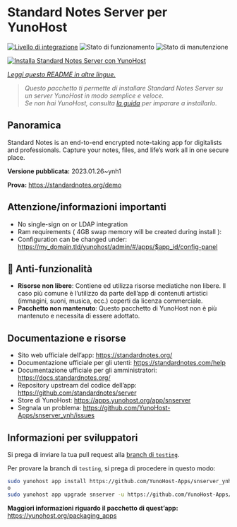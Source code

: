 <!--
N.B.: Questo README è stato automaticamente generato da <https://github.com/YunoHost/apps/tree/master/tools/readme_generator>
NON DEVE essere modificato manualmente.
-->

# Standard Notes Server per YunoHost

[![Livello di integrazione](https://dash.yunohost.org/integration/snserver.svg)](https://dash.yunohost.org/appci/app/snserver) ![Stato di funzionamento](https://ci-apps.yunohost.org/ci/badges/snserver.status.svg) ![Stato di manutenzione](https://ci-apps.yunohost.org/ci/badges/snserver.maintain.svg)

[![Installa Standard Notes Server con YunoHost](https://install-app.yunohost.org/install-with-yunohost.svg)](https://install-app.yunohost.org/?app=snserver)

*[Leggi questo README in altre lingue.](./ALL_README.md)*

> *Questo pacchetto ti permette di installare Standard Notes Server su un server YunoHost in modo semplice e veloce.*  
> *Se non hai YunoHost, consulta [la guida](https://yunohost.org/install) per imparare a installarlo.*

## Panoramica

Standard Notes is an end-to-end encrypted note-taking app for digitalists and professionals. Capture your notes, files, and life’s work all in one secure place.


**Versione pubblicata:** 2023.01.26~ynh1

**Prova:** <https://standardnotes.org/demo>
## Attenzione/informazioni importanti

* No single-sign on or LDAP integration
* Ram requirements ( 4GB swap memory will be created during install ):
* Configuration can be changed under: https://my_domain.tld/yunohost/admin/#/apps/$app_id/config-panel

## :red_circle: Anti-funzionalità

- **Risorse non libere**: Contiene ed utilizza risorse mediatiche non libere. Il caso più comune è l’utilizzo da parte dell’app di contenuti artistici (immagini, suoni, musica, ecc.) coperti da licenza commerciale.
- **Pacchetto non mantenuto**: Questo pacchetto di YunoHost non è più mantenuto e necessita di essere adottato.

## Documentazione e risorse

- Sito web ufficiale dell’app: <https://standardnotes.org/>
- Documentazione ufficiale per gli utenti: <https://standardnotes.com/help>
- Documentazione ufficiale per gli amministratori: <https://docs.standardnotes.org/>
- Repository upstream del codice dell’app: <https://github.com/standardnotes/server>
- Store di YunoHost: <https://apps.yunohost.org/app/snserver>
- Segnala un problema: <https://github.com/YunoHost-Apps/snserver_ynh/issues>

## Informazioni per sviluppatori

Si prega di inviare la tua pull request alla [branch di `testing`](https://github.com/YunoHost-Apps/snserver_ynh/tree/testing).

Per provare la branch di `testing`, si prega di procedere in questo modo:

```bash
sudo yunohost app install https://github.com/YunoHost-Apps/snserver_ynh/tree/testing --debug
o
sudo yunohost app upgrade snserver -u https://github.com/YunoHost-Apps/snserver_ynh/tree/testing --debug
```

**Maggiori informazioni riguardo il pacchetto di quest’app:** <https://yunohost.org/packaging_apps>
